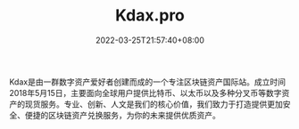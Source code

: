 ﻿---
weight: 
title: "Kdax.pro"
description: "Kdax是由一群数字资产爱好者创建而成的一个专注区块链资产国际站。"
date: 2022-03-25T21:57:40+08:00
lastmod: 2022-03-25T16:45:40+08:00
draft: false
authors: ["Metabd"]
featuredImage: "kdax-pro.webp"
link: ""
tags: ["交易所","Kdax.pro"]
categories: ["navigation"]
navigation: ["交易所"]
lightgallery: true
toc: true
pinned: false
recommend: false
recommend1: false
---
Kdax是由一群数字资产爱好者创建而成的一个专注区块链资产国际站。成立时间2018年5月15日，主要面向全球用户提供比特币、以太币以及多种分叉币等数字资产的现货服务。专业、创新、人文是我们的核心价值，我们致力于打造提供更加安全、便捷的区块链资产兑换服务，为你的未来提供优质资产。
